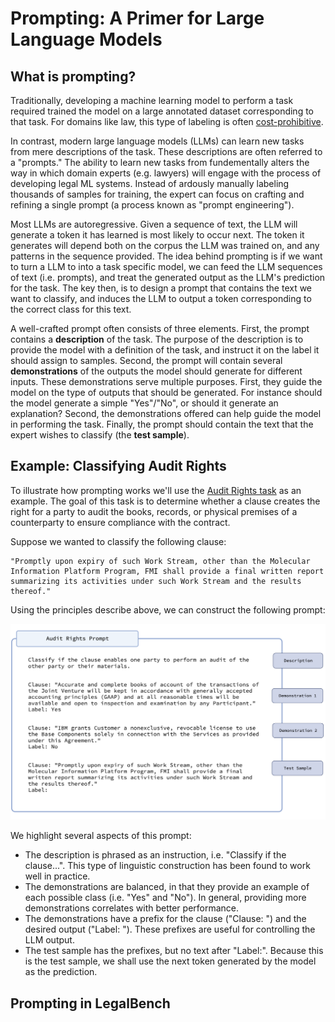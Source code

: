 # Prompting: A Primer for Large Language Models

## What is prompting?
Traditionally, developing a machine learning model to perform a task required trained the model on a large annotated dataset corresponding to that task. For domains like law, this type of labeling is often [cost-prohibitive](https://arxiv.org/abs/2103.06268).

In contrast, modern large language models (LLMs) can learn new tasks from mere descriptions of the task. These descriptions are often referred to a "prompts." The ability to learn new tasks from fundementally alters the way in which domain experts (e.g. lawyers) will engage with the process of developing legal ML systems. Instead of ardously manually labeling thousands of samples for training, the expert can focus on crafting and refining a single prompt (a process known as "prompt engineering").

Most LLMs are autoregressive. Given a sequence of text, the LLM will generate a token it has learned is most likely to occur next. The token it generates will depend both on the corpus the LLM was trained on, and any patterns in the sequence provided. The idea behind prompting is if we want to turn a LLM to into a task specific model, we can feed the LLM sequences of text (i.e. prompts), and treat the generated output as the LLM's prediction for the task. The key then, is to design a prompt that contains the text we want to classify, and induces the LLM to output a token corresponding to the correct class for this text.

A well-crafted prompt often consists of three elements. First, the prompt contains a **description** of the task. The purpose of the description is to provide the model with a definition of the task, and instruct it on the label it should assign to samples. Second, the prompt will contain several **demonstrations** of the outputs the model should generate for different inputs. These demonstrations serve multiple purposes. First, they guide the model on the type of outputs that should be generated. For instance should the model generate a simple "Yes"/"No", or should it generate an explanation? Second, the demonstrations offered can help guide the model in performing the task. Finally, the prompt should contain the text that the expert wishes to classify (the **test sample**).


## Example: Classifying Audit Rights

To illustrate how prompting works we'll use the [Audit Rights task]() as an example. The goal of this task is to determine whether a clause creates the right for a party to audit the books, records, or physical premises of a counterparty to ensure compliance with the contract. 

Suppose we wanted to classify the following clause:
```text
"Promptly upon expiry of such Work Stream, other than the Molecular Information Platform Program, FMI shall provide a final written report summarizing its activities under such Work Stream and the results thereof."
```

Using the principles describe above, we can construct the following prompt:

![Image of prompt](img/LegalBenchAuditRightsExample.png "Prompt")

We highlight several aspects of this prompt:

- The description is phrased as an instruction, i.e. "Classify if the clause...". This type of linguistic construction has been found to work well in practice.
- The demonstrations are balanced, in that they provide an example of each possible class (i.e. "Yes" and "No"). In general, providing more demonstrations correlates with better performance.
- The demonstrations have a prefix for the clause ("Clause: ") and the desired output ("Label: "). These prefixes are useful for controlling the LLM output.
- The test sample has the prefixes, but no text after "Label:". Because this is the test sample, we shall use the next token generated by the model as the prediction.


## Prompting in LegalBench
